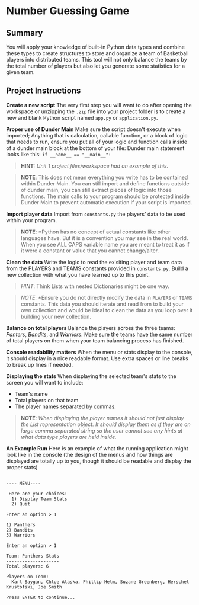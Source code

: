 # Number Guessing Game

## Summary
You will apply your knowledge of built-in Python data types and combine these types to create structures to store and organize a team of Basketball players into distributed teams. This tool will not only balance the teams by the total number of players but also let you generate some statistics for a given team.

## Project Instructions

**Create a new script**
The very first step you will want to do after opening the workspace or unzipping the `.zip` file into your project folder is to create a new and blank Python script named `app.py` or `application.py`. 

**Proper use of Dunder Main**
Make sure the script doesn't execute when imported; Anything that is calculation, callable function, or a block of logic that needs to run, ensure you put all of your logic and function calls inside of a dunder main block at the bottom of your file:
Dunder main statement looks like this:
`if __name__ == "__main__":`

> **HINT:** *Unit 1 project files/workspace had an example of this.*

> **NOTE**: This does not mean everything you write has to be contained within Dunder Main. You can still import and define functions outside of dunder main, you can still extract pieces of logic into those functions. The main calls to your program should be protected inside Dunder Main to prevent automatic execution if your script is imported. 

**Import player data**
Import from `constants.py` the players' data to be used within your program.

>**NOTE**: *Python has no concept of actual constants like other languages have. But it is a convention you may see in the real world. When you see ALL CAPS variable name you are meant to treat it as if it were a constant or value that you cannot change/alter.

**Clean the data**
Write the logic to read the exisiting player and team  data from the PLAYERS and TEAMS constants provided in `constants.py`. Build a new collection with what you have learned up to this point.

>*HINT*: Think Lists with nested Dictionaries might be one way.

>*NOTE*: *Ensure you do not directly modify the data in `PLAYERS` or `TEAMS` constants. This data you should iterate and read from to build your own collection and would be ideal to clean the data as you loop over it building your new collection.

**Balance on total players**
Balance the players across the three teams: *Panters*, *Bandits*, and *Warriors*. Make sure the teams have the same number of total players on them when your team balancing process has finished.

**Console readability matters**
When the menu or stats display to the console, it should display in a nice readable format. Use extra spaces or line breaks to break up lines if needed.

**Displaying the stats**
When displaying the selected team's stats to the screen you will want to include:
+ Team's name
+ Total players on that team
+ The player names separated by commas.

>**NOTE**: *When displaying the player names it should not just display the List representation object. It should display them as if they are on large comma separated string so the user cannot see any hints at what data type players are held inside.*


**An Example Run**
Here is an example of what the running application might look like in the console (the design of the menus and how things are displayed are totally up to you, though it should be readable and display the proper stats)
```BASKETBALL TEAM STATS TOOL

---- MENU----

 Here are your choices:
  1) Display Team Stats
  2) Quit

Enter an option > 1

1) Panthers
2) Bandits
3) Warriors

Enter an option > 1

Team: Panthers Stats
--------------------
Total players: 6

Players on Team:
  Karl Saygan, Chloe Alaska, Phillip Helm, Suzane Greenberg, Herschel Krustofski, Joe Smith

Press ENTER to continue...
```


